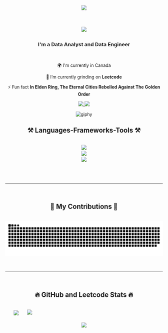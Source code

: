 
<div align="center"> <img src="https://k21academy.com/wp-content/uploads/2022/04/Napa-Data-Engineering-Image-1024x367.jpg"> </div>

<h1 align="center">
    <img src="https://readme-typing-svg.herokuapp.com/?font=Righteous&size=35&center=true&vCenter=true&width=500&height=70&duration=4000&lines=Hi+There!+👋;+I'm+Eric+Nguyen!;" />
</h1>

<h3 align="center">I'm a Data Analyst and Data Engineer</h3>

<br/>

<div align="center">

 🌍 I'm currently in Canada 
 
 🔭 I’m currently grinding on **Leetcode**

 ⚡ Fun fact **In Elden Ring, The Eternal Cities Rebelled Against The Golden Order**
 
 </div>

<div align="center"> 
  <a href="mailto:eric.nguyen@usask.ca">
    <img src="https://img.shields.io/badge/Gmail-333333?style=for-the-badge&logo=gmail&logoColor=red" />
  </a>
  <a href="https://www.linkedin.com/in/ericnguyenusask/" target="_blank">
    <img src="https://img.shields.io/badge/LinkedIn-0077B5?style=for-the-badge&logo=linkedin&logoColor=white" target="_blank" />
  </a>
</div>


<p align="center">
  <img src="https://github.com/thanhtin4401/thanhtin4401/assets/85281544/a65ececb-7042-4a69-b9a6-71381c48b003" alt="giphy" />
</p>
<h2 align="center">⚒️ Languages-Frameworks-Tools ⚒️</h2>
<br/>
<div align="center">
    <img src="https://skillicons.dev/icons?i=github,gitlab,mongodb" /><br>
  <img src="https://skillicons.dev/icons?i=py,java,mysql,scala,cs,javascript,postgres" /><br>
    <img src="https://skillicons.dev/icons?i=aws,docker,html,css,vscode,figma,linux,git,postman,pytorch,tensorflow,unity" />
</div>
  <br/><br/><br/>
<hr/>
<br>
<div align="center">
  <h2>🐍 My Contributions 🐍</h2>
  <br>
  <img alt="snake eating my contributions" src="https://raw.githubusercontent.com/salesp07/salesp07/output/github-contribution-grid-snake.svg" />
  <br/><br/><br/>
</div>

<hr/>
<br>
<h2 align="center">🔥 GitHub and Leetcode Stats 🔥</h2>
<!-- https://github.com/anuraghazra/github-readme-stats -->
<br>
<div align=center>
  <a href="#" title="ericNguyen">
    <img width="315" align="center" src="https://github-readme-stats.vercel.app/api/top-langs/?username=ericnguyenusask&hide=c%23,powershell,Mathematica,Ruby,Objective-C,Objective-C%2b%2b,Cuda&title_color=61dafb&text_color=ffffff&icon_color=61dafb&bg_color=20232a&langs_count=8&layout=compact&border_color=61dafb&hide_border=true" />
  </a>
  <a href="#" title="ericNguyen">
    <img align="right" width="434" src="https://leetcard.jacoblin.cool/ThanhPink?theme=dark&font=ABeeZee&ext=heatmap" />
  </a>
</div>


<h3 align="center">
    <img src="https://readme-typing-svg.herokuapp.com/?font=Righteous&size=25&center=true&vCenter=true&width=500&height=70&duration=4000&lines=Thanks+for+visiting!+✌️;+Shoot+me+a+message+on+Linkedin!;I'm+always+down+to+collab+:)">
</h3>
